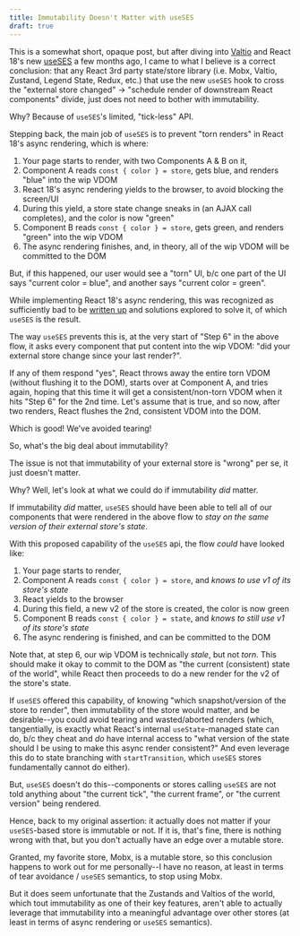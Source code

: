 ```yaml
---
title: Immutability Doesn't Matter with useSES
draft: true
---
```


This is a somewhat short, opaque post, but after diving into [Valtio](https://github.com/pmndrs/valtio) and React 18's new [useSES](https://react.dev/reference/react/useSyncExternalStore) a few months ago, I came to what I believe is a correct conclusion: that any React 3rd party state/store library (i.e. Mobx, Valtio, Zustand, Legend State, Redux, etc.) that use the new `useSES` hook to cross the "external store changed" -> "schedule render of downstream React components" divide, just does not need to bother with immutability.

Why? Because of `useSES`'s limited, "tick-less" API.

Stepping back, the main job of `useSES` is to prevent "torn renders" in React 18's async rendering, which is where:

1. Your page starts to render, with two Components A & B on it,
2. Component A reads `const { color } = store`, gets blue, and renders "blue" into the wip VDOM
3. React 18's async rendering yields to the browser, to avoid blocking the screen/UI
4. During this yield, a store state change sneaks in (an AJAX call completes), and the color is now "green"
5. Component B reads `const { color } = store`, gets green, and renders "green" into the wip VDOM
6. The async rendering finishes, and, in theory, all of the wip VDOM will be committed to the DOM

But, if this happened, our user would see a "torn" UI, b/c one part of the UI says "current color = blue", and another says "current color = green".

While implementing React 18's async rendering, this was recognized as sufficiently bad to be [written up](https://github.com/reactwg/react-18/discussions/69) and solutions explored to solve it, of which `useSES` is the result.

The way `useSES` prevents this is, at the very start of "Step 6" in the above flow, it asks every component that put content into the wip VDOM: "did your external store change since your last render?".

If any of them respond "yes", React throws away the entire torn VDOM (without flushing it to the DOM), starts over at Component A, and tries again, hoping that this time it will get a consistent/non-torn VDOM when it hits "Step 6" for the 2nd time. Let's assume that is true, and so now, after two renders, React flushes the 2nd, consistent VDOM into the DOM. 

Which is good! We've avoided tearing!

So, what's the big deal about immutability?

The issue is not that immutability of your external store is "wrong" per se, it just doesn't matter.

Why? Well, let's look at what we could do if immutability _did_ matter.

If immutability _did_ matter, `useSES` should have been able to tell all of our components that were rendered in the above flow to _stay on the same version of their external store's state_.

With this proposed capability of the `useSES` api, the flow _could_ have looked like:

1. Your page starts to render,
2. Component A reads `const { color } = store`, and _knows to use v1 of its store's state_
3. React yields to the browser
4. During this field, a new v2 of the store is created, the color is now green
5. Component B reads `const { color } = state`, and _knows to still use v1 of its store's state_
6. The async rendering is finished, and can be committed to the DOM

Note that, at step 6, our wip VDOM is technically _stale_, but not _torn_. This should make it okay to commit to the DOM as "the current (consistent) state of the world", while React then proceeds to do a new render for the v2 of the store's state.

If `useSES` offered this capability, of knowing "which snapshot/version of the store to render", then immutability of the store would matter, and be desirable--you could avoid tearing and wasted/aborted renders (which, tangentially, is exactly what React's internal `useState`-managed state can do, b/c they cheat and _do_ have internal access to "what version of the state should I be using to make this async render consistent?" And even leverage this do to state branching with `startTransition`, which `useSES` stores fundamentally cannot do either).

But, `useSES` doesn't do this--components or stores calling `useSES` are not told anything about "the current tick", "the current frame", or "the current version" being rendered.

Hence, back to my original assertion: it actually does not matter if your `useSES`-based store is immutable or not. If it is, that's fine, there is nothing wrong with that, but you don't actually have an edge over a mutable store.

Granted, my favorite store, Mobx, is a mutable store, so this conclusion happens to work out for me personally--I have no reason, at least in terms of tear avoidance / `useSES` semantics, to stop using Mobx.

But it does seem unfortunate that the Zustands and Valtios of the world, which tout immutability as one of their key features, aren't able to actually leverage that immutability into a meaningful advantage over other stores (at least in terms of async rendering or `useSES` semantics).

